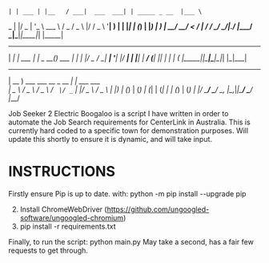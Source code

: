     | | ___ | |__   / ___|  ___  ___| | _____ _ __  |___ \ 
 _  | |/ _ \| '_ \  \___ \ / _ \/ _ \ |/ / _ \ '__|   __) |
| |_| | (_) | |_) |  ___) |  __/  __/   <  __/ |     / __/ 
 \___/ \___/|_.__/  |____/ \___|\___|_|\_\___|_|    |_____|
                                                           
 _____ _           _        _      
| ____| | ___  ___| |_ _ __(_) ___ 
|  _| | |/ _ \/ __| __| '__| |/ __|
| |___| |  __/ (__| |_| |  | | (__ 
|_____|_|\___|\___|\__|_|  |_|\___|
                                   
 ____                          _             
| __ )  ___   ___   __ _  __ _| | ___   ___  
|  _ \ / _ \ / _ \ / _` |/ _` | |/ _ \ / _ \ 
| |_) | (_) | (_) | (_| | (_| | | (_) | (_) |
|____/ \___/ \___/ \__, |\__,_|_|\___/ \___/ 
                   |___/                     

Job Seeker 2 Electric Boogaloo is a script I have written in order to automate the Job Search requirements for CenterLink in Australia.
This is currently hard coded to a specific town for demonstration purposes. Will update this shortly to ensure it is dynamic, and will take input. 



INSTRUCTIONS
===================================================================================
Firstly ensure Pip is up to date. 
with:
python -m pip install --upgrade pip


2. Install ChromeWebDriver (https://github.com/ungoogled-software/ungoogled-chromium)
3. pip install -r requirements.txt

Finally, to run the script:
python main.py 
May take a second, has a fair few requests to get through. 
